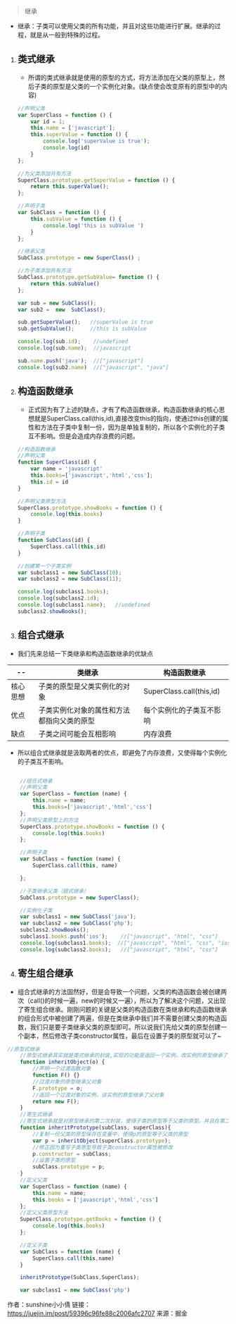 > 继承
- 继承：子类可以使用父类的所有功能，并且对这些功能进行扩展。继承的过程，就是从一般到特殊的过程。

1. ## 类式继承
    - 所谓的类式继承就是使用的原型的方式，将方法添加在父类的原型上，然后子类的原型是父类的一个实例化对象。(缺点使会改变原有的原型中的内容)
    ```javascript
    //声明父类
    var SuperClass = function () {
        var id = 1;
        this.name = ['javascript'];
        this.superValue = function () {
            console.log('superValue is true');
            console.log(id)
        }
    };

    //为父类添加共有方法
    SuperClass.prototype.getSuperValue = function () {
        return this.superValue();
    };

    //声明子类
    var SubClass = function () {
        this.subValue = function () {
            console.log('this is subValue ')
        }
    };

    //继承父类
    SubClass.prototype = new SuperClass() ;

    //为子类添加共有方法
    SubClass.prototype.getSubValue= function () {
        return this.subValue()
    };

    var sub = new SubClass();
    var sub2 =  new  SubClass();

    sub.getSuperValue();   //superValue is true
    sub.getSubValue();     //this is subValue

    console.log(sub.id);    //undefined
    console.log(sub.name);  //javascript

    sub.name.push('java');  //["javascript"]
    console.log(sub2.name)  //["javascript", "java"]
    ```

2. ## 构造函数继承
    - 正式因为有了上述的缺点，才有了构造函数继承，构造函数继承的核心思想就是SuperClass.call(this,id),直接改变this的指向，使通过this创建的属性和方法在子类中复制一份，因为是单独复制的，所以各个实例化的子类互不影响。但是会造成内存浪费的问题。
    ```javascript
    //构造函数继承
    //声明父类
    function SuperClass(id) {
        var name = 'javascript'
        this.books=['javascript','html','css'];
        this.id = id
    }

    //声明父类原型方法
    SuperClass.prototype.showBooks = function () {
        console.log(this.books)
    }

    //声明子类
    function SubClass(id) {
        SuperClass.call(this,id)
    }

    //创建第一个子类实例
    var subclass1 = new SubClass(10);
    var subclass2 = new SubClass(11);

    console.log(subclass1.books);
    console.log(subclass2.id);
    console.log(subclass1.name);   //undefined
    subclass2.showBooks();
    ```

3. ## 组合式继承
- 我们先来总结一下类继承和构造函数继承的优缺点

-- | 类继承 | 构造函数继承
---------| -------------| -------------        
核心思想 | 子类的原型是父类实例化的对象 | SuperClass.call(this,id)
优点 | 子类实例化对象的属性和方法都指向父类的原型 | 每个实例化的子类互不影响
缺点 | 子类之间可能会互相影响 | 内存浪费

- 所以组合式继承就是汲取两者的优点，即避免了内存浪费，又使得每个实例化的子类互不影响。
```javascript

    //组合式继承
    //声明父类
    var SuperClass = function (name) {
        this.name = name;
        this.books=['javascript','html','css']
    };
    //声明父类原型上的方法
    SuperClass.prototype.showBooks = function () {
        console.log(this.books)
    };

    //声明子类
    var SubClass = function (name) {
        SuperClass.call(this, name)

    };

    //子类继承父类（链式继承）
    SubClass.prototype = new SuperClass();

    //实例化子类
    var subclass1 = new SubClass('java');
    var subclass2 = new SubClass('php');
    subclass2.showBooks();
    subclass1.books.push('ios');    //["javascript", "html", "css"]
    console.log(subclass1.books);  //["javascript", "html", "css", "ios"]
    console.log(subclass2.books);   //["javascript", "html", "css"]
```

4. ## 寄生组合继承
- 组合式继承的方法固然好，但是会导致一个问题，父类的构造函数会被创建两次（call()的时候一遍，new的时候又一遍），所以为了解决这个问题，又出现了寄生组合继承。刚刚问题的关键是父类的构造函数在类继承和构造函数继承的组合形式中被创建了两遍，但是在类继承中我们并不需要创建父类的构造函数，我们只是要子类继承父类的原型即可。所以说我们先给父类的原型创建一个副本，然后修改子类constructor属性，最后在设置子类的原型就可以了~

```javascript
//原型式继承
    //原型式继承其实就是类式继承的封装,实现的功能是返回一个实例，改实例的原型继承了传入的o对象
    function inheritObject(o) {
        //声明一个过渡函数对象
        function F() {}
        //过渡对象的原型继承父对象
        F.prototype = o;
        //返回一个过渡对象的实例，该实例的原型继承了父对象
        return new F();
    }
    //寄生式继承
    //寄生式继承就是对原型继承的第二次封装，使得子类的原型等于父类的原型。并且在第二次封装的过程中对继承的对象进行了扩展
    function inheritPrototype(subClass, superClass){
        //复制一份父类的原型保存在变量中，使得p的原型等于父类的原型
        var p = inheritObject(superClass.prototype);
        //修正因为重写子类原型导致子类constructor属性被修改
        p.constructor = subClass;
        //设置子类的原型
        subClass.prototype = p;
    }
    //定义父类
    var SuperClass = function (name) {
        this.name = name;
        this.books = ['javascript','html','css']
    };
    //定义父类原型方法
    SuperClass.prototype.getBooks = function () {
        console.log(this.books)
    };

    //定义子类
    var SubClass = function (name) {
        SuperClass.call(this,name)
    }

    inheritPrototype(SubClass,SuperClass);

    var subclass1 = new SubClass('php')

```
作者：sunshine小小倩
链接：https://juejin.im/post/59396c96fe88c2006afc2707
来源：掘金